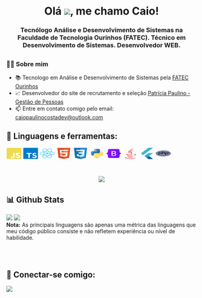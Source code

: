 <h1 align="center">Olá <img src="https://raw.githubusercontent.com/MartinHeinz/MartinHeinz/master/wave.gif" width="30px">, me chamo Caio!</h1>
<h3 align="center">Tecnólogo Análise e Desenvolvimento de Sistemas na Faculdade de Tecnologia Ourinhos (FATEC). Técnico em Desenvolvimento de Sistemas. Desenvolvedor WEB.</h3>

##

<h3> 🙋‍♂️ Sobre mim </h3>

- 📚 Tecnologo em Análise e Desenvolvimento de Sistemas pela [FATEC Ourinhos](https://www.fatecourinhos.edu.br/)
- 📈 Desenvolvedor do site de recrutamento e seleção [Patrícia Paulino - Gestão de Pessoas](https://www.conecta2p.com.br/)
- 📫 Entre em contato comigo pelo email: caiopaulinocostadev@outlook.com

## 🚀 Linguagens e ferramentas:

<p align="left"> 
<img align="center" alt="Js" height="30" width="40" src="https://raw.githubusercontent.com/devicons/devicon/master/icons/javascript/javascript-plain.svg">
  <img align="center" alt="Ts" height="30" width="40" src="https://raw.githubusercontent.com/devicons/devicon/master/icons/typescript/typescript-plain.svg">
  <img align="center" alt="React" height="30" width="40" src="https://raw.githubusercontent.com/devicons/devicon/master/icons/react/react-original.svg">
  <img align="center" alt="HTML" height="30" width="40" src="https://raw.githubusercontent.com/devicons/devicon/master/icons/html5/html5-original.svg">
  <img align="center" alt="CSS" height="30" width="40" src="https://raw.githubusercontent.com/devicons/devicon/master/icons/css3/css3-original.svg">
  <img align="center" alt="Python" height="30" width="40" src="https://raw.githubusercontent.com/devicons/devicon/master/icons/python/python-original.svg">
  <img align="center" alt="Bootstrap" height="30" width="40" src="https://raw.githubusercontent.com/devicons/devicon/6910f0503efdd315c8f9b858234310c06e04d9c0/icons/bootstrap/bootstrap-original.svg">
  <img align="center" alt="Java" height="30" width="40" src="https://raw.githubusercontent.com/devicons/devicon/6910f0503efdd315c8f9b858234310c06e04d9c0/icons/java/java-plain.svg">
  <img align="center" alt="Flutter" height="30" width="40" src="https://raw.githubusercontent.com/devicons/devicon/6910f0503efdd315c8f9b858234310c06e04d9c0/icons/flutter/flutter-original.svg">
  <img align="center" alt="PHP" height="30" width="40" src="https://raw.githubusercontent.com/devicons/devicon/6910f0503efdd315c8f9b858234310c06e04d9c0/icons/php/php-original.svg">
</p>

<br/>

<p align="center">
        <img src="https://github-readme-streak-stats.herokuapp.com/?user=CaioPaulinoCosta&theme=radical&hide_border=true&stroke=0000&background=060A0CD0"/>
</p>

## 📊 Github Stats

  <a href="https://github-readme-stats.vercel.app/api?username=CaioPaulinoCosta&show_icons=true&count_private=true&theme=radical&hide_border=true&bg_color=0D1117"><img height="180em" src="https://github-readme-stats.vercel.app/api?username=CaioPaulinoCosta&show_icons=true&count_private=true&theme=radical&hide_border=true&bg_color=0D1117" /></a>
  <a href="https://github-readme-stats.vercel.app/api?username=CaioPaulinoCosta&show_icons=true&count_private=true&theme=radical&hide_border=true&bg_color=0D1117"><img height="180em" src="https://github-readme-stats.vercel.app/api/top-langs/?username=CaioPaulinoCosta&langs_count=10&count_private=true&layout=compact&theme=radical&hide_border=true&bg_color=0D1117&hide=javascript" /></a>
  <br/>
  <b>Nota:</b> As principais linguagens são apenas uma métrica das linguagens que meu código público consiste e não refletem experiência ou nível de habilidade.

<br/>

<br/>

## 🔌 Conectar-se comigo:
<p align="left">
<a href="https://www.linkedin.com/in/caio-paulino-costa-26b95925a" target="_blank"><img src="https://img.shields.io/badge/-LinkedIn-%230077B5?style=for-the-badge&logo=linkedin&logoColor=white" target="_blank"></a> 
</p>

